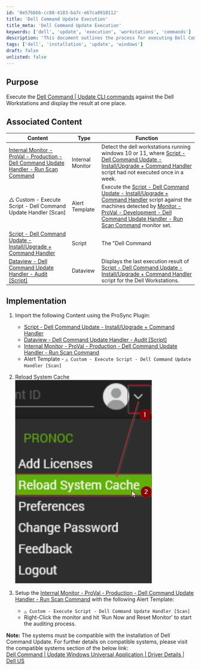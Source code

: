 ```yaml
---
id: '0e57bbbb-cc88-4183-ba7c-e67ca0918112'
title: 'Dell Command Update Execution'
title_meta: 'Dell Command Update Execution'
keywords: ['dell', 'update', 'execution', 'workstations', 'commands']
description: 'This document outlines the process for executing Dell Command | Update CLI commands on Dell Workstations and provides a comprehensive display of the results. It includes associated content, implementation steps, and relevant links for further assistance.'
tags: ['dell', 'installation', 'update', 'windows']
draft: false
unlisted: false
---
```

## Purpose

Execute the [Dell Command | Update CLI commands](https://www.dell.com/support/manuals/en-us/command-update/dellcommandupdate_rg/dell-command-%7C-update-cli-commands?guid=guid-92619086-5f7c-4a05-bce2-0d560c15e8ed&lang=en-us) against the Dell Workstations and display the result at one place.

## Associated Content

| Content                                                                                                                                                  | Type            | Function                                                                                                                                                                                                                                                                                                                                                                                                                                                                                                          |
|----------------------------------------------------------------------------------------------------------------------------------------------------------|-----------------|-------------------------------------------------------------------------------------------------------------------------------------------------------------------------------------------------------------------------------------------------------------------------------------------------------------------------------------------------------------------------------------------------------------------------------------------------------------------------------------------------------------------|
| [Internal Monitor - ProVal - Production - Dell Command Update Handler - Run Scan Command](https://proval.itglue.com/DOC-5078775-11434139)             | Internal Monitor | Detect the dell workstations running windows 10 or 11, where [Script - Dell Command Update - Install/Upgrade + Command Handler](https://proval.itglue.com/DOC-5078775-11434138) script had not executed once in a week.                                                                                                                                                                                                                                                                                      |
| △ Custom - Execute Script - Dell Command Update Handler [Scan]                                                                                         | Alert Template   | Execute the [Script - Dell Command Update - Install/Upgrade + Command Handler](https://proval.itglue.com/DOC-5078775-11434138) script against the machines detected by [Monitor - ProVal - Development - Dell Command Update Handler - Run Scan Command](https://proval.itglue.com/DOC-5078775-11434139) monitor set.                                                                                                                                                                                    |
| [Script - Dell Command Update - Install/Upgrade + Command Handler](https://proval.itglue.com/DOC-5078775-11434138)                                   | Script           | The "Dell Command | Update" application is used by this script to carry out commands on Dell Workstations. If the application isn't already installed, it will do it. If a version older than 4.3 is already present, it will upgrade the application to v4.6. Since only versions 4.3 and up support the "Dell Command | Update" commands.                                                                                                                                                          |
| [Dataview - Dell Command Update Handler - Audit [Script]](https://proval.itglue.com/DOC-5078775-11434140)                                            | Dataview        | Displays the last execution result of [Script - Dell Command Update - Install/Upgrade + Command Handler](https://proval.itglue.com/DOC-5078775-11434138) script for the Dell Workstations.                                                                                                                                                                                                                                                                                                                      |

## Implementation

1. Import the following Content using the ProSync Plugin:
   - [Script - Dell Command Update - Install/Upgrade + Command Handler](https://proval.itglue.com/DOC-5078775-11434138)
   - [Dataview - Dell Command Update Handler - Audit [Script]](https://proval.itglue.com/DOC-5078775-11434140)
   - [Internal Monitor - ProVal - Production - Dell Command Update Handler - Run Scan Command](https://proval.itglue.com/DOC-5078775-11434139)
   - Alert Template - `△ Custom - Execute Script - Dell Command Update Handler [Scan]`

2. Reload System Cache  
   ![Reload System Cache](../../static/img/Dell-Command-Update/image_1.png)

3. Setup the [Internal Monitor - ProVal - Production - Dell Command Update Handler - Run Scan Command](https://proval.itglue.com/DOC-5078775-11434139) with the following Alert Template:
   - `△ Custom - Execute Script - Dell Command Update Handler [Scan]`
   - Right-Click the monitor and hit 'Run Now and Reset Monitor' to start the auditing process.

**Note:** The systems must be compatible with the installation of Dell Command Update. For further details on compatible systems, please visit the compatible systems section of the below link:  
[Dell Command | Update Windows Universal Application | Driver Details | Dell US](https://www.dell.com/support/home/en-us/drivers/DriversDetails?driverId=0XNVX)











